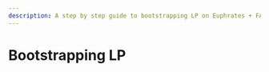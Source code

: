 ```yaml
---
description: A step by step guide to bootstrapping LP on Euphrates + FAQ
---
```


# Bootstrapping LP

